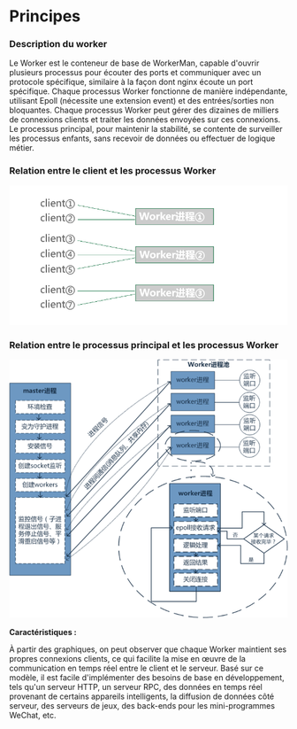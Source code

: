 # Principes

### Description du worker
Le Worker est le conteneur de base de WorkerMan, capable d'ouvrir plusieurs processus pour écouter des ports et communiquer avec un protocole spécifique, similaire à la façon dont nginx écoute un port spécifique. Chaque processus Worker fonctionne de manière indépendante, utilisant Epoll (nécessite une extension event) et des entrées/sorties non bloquantes. Chaque processus Worker peut gérer des dizaines de milliers de connexions clients et traiter les données envoyées sur ces connexions. Le processus principal, pour maintenir la stabilité, se contente de surveiller les processus enfants, sans recevoir de données ou effectuer de logique métier.

### Relation entre le client et les processus Worker
![Modèle maître-worker de Workerman](images/Worker.png)

### Relation entre le processus principal et les processus Worker
![Modèle maître-worker de Workerman](images/Worker2.png)

**Caractéristiques :**

À partir des graphiques, on peut observer que chaque Worker maintient ses propres connexions clients, ce qui facilite la mise en œuvre de la communication en temps réel entre le client et le serveur. Basé sur ce modèle, il est facile d'implémenter des besoins de base en développement, tels qu'un serveur HTTP, un serveur RPC, des données en temps réel provenant de certains appareils intelligents, la diffusion de données côté serveur, des serveurs de jeux, des back-ends pour les mini-programmes WeChat, etc.
